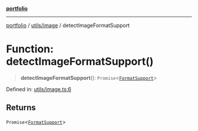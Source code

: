 [**portfolio**](../../../README.md)

***

[portfolio](../../../modules.md) / [utils/image](../README.md) / detectImageFormatSupport

# Function: detectImageFormatSupport()

> **detectImageFormatSupport**(): `Promise`\<[`FormatSupport`](../interfaces/FormatSupport.md)\>

Defined in: [utils/image.ts:6](https://github.com/tnorlund/Portfolio/blob/05576fb8cc2152f8cfda7563bbc96c1eb86988c4/portfolio/utils/image.ts#L6)

## Returns

`Promise`\<[`FormatSupport`](../interfaces/FormatSupport.md)\>
